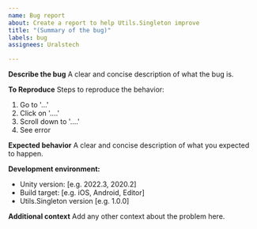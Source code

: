 ```yaml
---
name: Bug report
about: Create a report to help Utils.Singleton improve
title: "(Summary of the bug)"
labels: bug
assignees: Uralstech

---
```


**Describe the bug**
A clear and concise description of what the bug is.

**To Reproduce**
Steps to reproduce the behavior:
1. Go to '...'
2. Click on '....'
3. Scroll down to '....'
4. See error

**Expected behavior**
A clear and concise description of what you expected to happen.

**Development environment:**
 - Unity version: [e.g. 2022.3, 2020.2]
 - Build target: [e.g. iOS, Android, Editor]
 - Utils.Singleton version [e.g. 1.0.0]

**Additional context**
Add any other context about the problem here.
